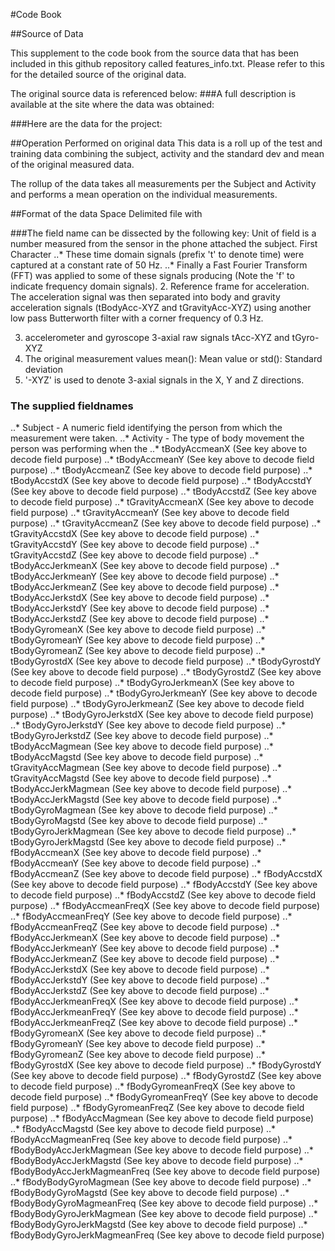 #Code Book

##Source of Data

This supplement to the code book from the source data that has been included in this github repository called features_info.txt. Please refer to this for the detailed source of the original data.

The original source data is referenced below: 
###A full description is available at the site where the data was obtained:

[Data Source Reference]: http://archive.ics.uci.edu/ml/datasets/Human+Activity+Recognition+Using+Smartphones

###Here are the data for the project:

[Data for project]: https://d396qusza40orc.cloudfront.net/getdata%2Fprojectfiles%2FUCI%20HAR%20Dataset.zip

##Operation Performed on original data
This data is a roll up of the test and training data combining the subject, activity and the standard dev and mean of the original measured data.

The rollup of the data takes all measurements per the Subject and Activity and performs a mean operation on the individual measurements.


##Format of the data 
Space Delimited file with


###The field name can be dissected by the following key:
Unit of field is a number measured from the sensor in the phone attached the subject.
First Character
..* These time domain signals (prefix 't' to denote time) were captured at a constant rate of 50 Hz.
..* Finally a Fast Fourier Transform (FFT) was applied to some of these signals producing  (Note the 'f' to indicate frequency domain signals).
2. Reference frame for acceleration. The acceleration signal was then separated into body and gravity acceleration signals (tBodyAcc-XYZ and tGravityAcc-XYZ) using another low pass Butterworth filter with a corner frequency of 0.3 Hz.

3. accelerometer and gyroscope 3-axial raw signals tAcc-XYZ and tGyro-XYZ
4. The original measurement values mean(): Mean value or std(): Standard deviation
5. '-XYZ' is used to denote 3-axial signals in the X, Y and Z directions.

### The supplied fieldnames
..* Subject - A numeric field identifying the person from which the measurement were taken.
..* Activity - The type of body movement the person was performing when the 
..* tBodyAccmeanX (See key above to decode field purpose)
..* tBodyAccmeanY (See key above to decode field purpose)
..* tBodyAccmeanZ (See key above to decode field purpose)
..* tBodyAccstdX (See key above to decode field purpose)
..* tBodyAccstdY (See key above to decode field purpose)
..* tBodyAccstdZ (See key above to decode field purpose)
..* tGravityAccmeanX (See key above to decode field purpose)
..* tGravityAccmeanY (See key above to decode field purpose)
..* tGravityAccmeanZ (See key above to decode field purpose)
..* tGravityAccstdX (See key above to decode field purpose)
..* tGravityAccstdY (See key above to decode field purpose)
..* tGravityAccstdZ (See key above to decode field purpose)
..* tBodyAccJerkmeanX (See key above to decode field purpose)
..* tBodyAccJerkmeanY (See key above to decode field purpose)
..* tBodyAccJerkmeanZ (See key above to decode field purpose)
..* tBodyAccJerkstdX (See key above to decode field purpose)
..* tBodyAccJerkstdY (See key above to decode field purpose)
..* tBodyAccJerkstdZ (See key above to decode field purpose)
..* tBodyGyromeanX (See key above to decode field purpose)
..* tBodyGyromeanY (See key above to decode field purpose)
..* tBodyGyromeanZ (See key above to decode field purpose)
..* tBodyGyrostdX (See key above to decode field purpose)
..* tBodyGyrostdY (See key above to decode field purpose)
..* tBodyGyrostdZ (See key above to decode field purpose)
..* tBodyGyroJerkmeanX (See key above to decode field purpose)
..* tBodyGyroJerkmeanY (See key above to decode field purpose)
..* tBodyGyroJerkmeanZ (See key above to decode field purpose)
..* tBodyGyroJerkstdX (See key above to decode field purpose)
..* tBodyGyroJerkstdY (See key above to decode field purpose)
..* tBodyGyroJerkstdZ (See key above to decode field purpose)
..* tBodyAccMagmean (See key above to decode field purpose)
..* tBodyAccMagstd (See key above to decode field purpose)
..* tGravityAccMagmean (See key above to decode field purpose)
..* tGravityAccMagstd (See key above to decode field purpose)
..* tBodyAccJerkMagmean (See key above to decode field purpose)
..* tBodyAccJerkMagstd (See key above to decode field purpose)
..* tBodyGyroMagmean (See key above to decode field purpose)
..* tBodyGyroMagstd (See key above to decode field purpose)
..* tBodyGyroJerkMagmean (See key above to decode field purpose)
..* tBodyGyroJerkMagstd (See key above to decode field purpose)
..* fBodyAccmeanX (See key above to decode field purpose)
..* fBodyAccmeanY (See key above to decode field purpose)
..* fBodyAccmeanZ (See key above to decode field purpose)
..* fBodyAccstdX (See key above to decode field purpose)
..* fBodyAccstdY (See key above to decode field purpose)
..* fBodyAccstdZ (See key above to decode field purpose)
..* fBodyAccmeanFreqX (See key above to decode field purpose)
..* fBodyAccmeanFreqY (See key above to decode field purpose)
..* fBodyAccmeanFreqZ (See key above to decode field purpose)
..* fBodyAccJerkmeanX (See key above to decode field purpose)
..* fBodyAccJerkmeanY (See key above to decode field purpose)
..* fBodyAccJerkmeanZ (See key above to decode field purpose)
..* fBodyAccJerkstdX (See key above to decode field purpose)
..* fBodyAccJerkstdY (See key above to decode field purpose)
..* fBodyAccJerkstdZ (See key above to decode field purpose)
..* fBodyAccJerkmeanFreqX (See key above to decode field purpose)
..* fBodyAccJerkmeanFreqY (See key above to decode field purpose)
..* fBodyAccJerkmeanFreqZ (See key above to decode field purpose)
..* fBodyGyromeanX (See key above to decode field purpose)
..* fBodyGyromeanY (See key above to decode field purpose)
..* fBodyGyromeanZ (See key above to decode field purpose)
..* fBodyGyrostdX (See key above to decode field purpose)
..* fBodyGyrostdY (See key above to decode field purpose)
..* fBodyGyrostdZ (See key above to decode field purpose)
..* fBodyGyromeanFreqX (See key above to decode field purpose)
..* fBodyGyromeanFreqY (See key above to decode field purpose)
..* fBodyGyromeanFreqZ (See key above to decode field purpose)
..* fBodyAccMagmean (See key above to decode field purpose)
..* fBodyAccMagstd (See key above to decode field purpose)
..* fBodyAccMagmeanFreq (See key above to decode field purpose)
..* fBodyBodyAccJerkMagmean (See key above to decode field purpose)
..* fBodyBodyAccJerkMagstd (See key above to decode field purpose)
..* fBodyBodyAccJerkMagmeanFreq (See key above to decode field purpose)
..* fBodyBodyGyroMagmean (See key above to decode field purpose)
..* fBodyBodyGyroMagstd (See key above to decode field purpose)
..* fBodyBodyGyroMagmeanFreq (See key above to decode field purpose)
..* fBodyBodyGyroJerkMagmean (See key above to decode field purpose)
..* fBodyBodyGyroJerkMagstd (See key above to decode field purpose)
..* fBodyBodyGyroJerkMagmeanFreq (See key above to decode field purpose)


